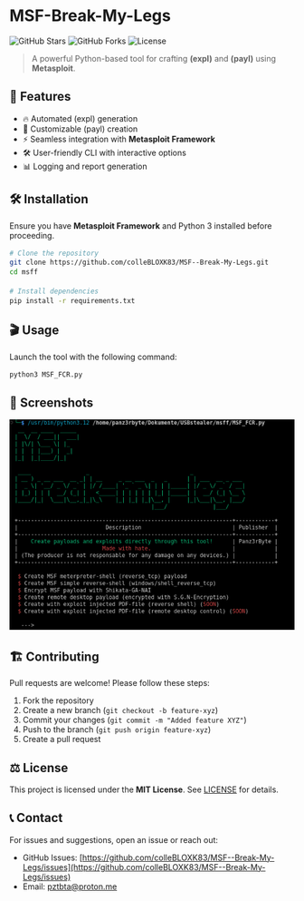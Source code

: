 # MSF-Break-My-Legs

![GitHub Stars](https://img.shields.io/github/stars/colleBLOXK83/MSF--Break-My-Legs?style=social)
![GitHub Forks](https://img.shields.io/github/forks/colleBLOXK83/MSF--Break-My-Legs?style=social)
![License](https://img.shields.io/github/license/colleBLOXK83/MSF--Break-My-Legs)

> A powerful Python-based tool for crafting **(expl)** and **(payl)** using **Metasploit**.

## 🚀 Features
- 🔥 Automated (expl) generation
- 🎯 Customizable (payl) creation
- ⚡ Seamless integration with **Metasploit Framework**
- 🛠 User-friendly CLI with interactive options
- 📊 Logging and report generation

## 🛠 Installation
Ensure you have **Metasploit Framework** and Python 3 installed before proceeding.

```bash
# Clone the repository
git clone https://github.com/colleBLOXK83/MSF--Break-My-Legs.git
cd msff

# Install dependencies
pip install -r requirements.txt
```

## 🎬 Usage
Launch the tool with the following command:

```bash
python3 MSF_FCR.py
```


## 📸 Screenshots
![MSF-Break-My-Legs](img/xbBmCko.png)

## 🏗 Contributing
Pull requests are welcome! Please follow these steps:
1. Fork the repository
2. Create a new branch (`git checkout -b feature-xyz`)
3. Commit your changes (`git commit -m "Added feature XYZ"`)
4. Push to the branch (`git push origin feature-xyz`)
5. Create a pull request

## ⚖ License
This project is licensed under the **MIT License**. See [LICENSE](LICENSE) for details.

## 📞 Contact
For issues and suggestions, open an issue or reach out:
- GitHub Issues: [https://github.com/colleBLOXK83/MSF--Break-My-Legs/issues](https://github.com/colleBLOXK83/MSF--Break-My-Legs/issues)
- Email: pztbta@proton.me
